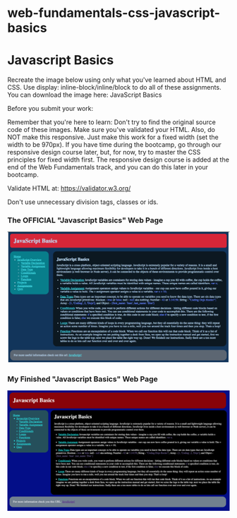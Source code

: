 # web-fundamentals-css-javascript-basics

# Javascript Basics 

Recreate the image below using only what you've learned about HTML and CSS. Use display: inline-block/inline/block to do all of these assignments. You can download the image here: JavaScript Basics

Before you submit your work:

Remember that you're here to learn: Don't try to find the original source code of these images.
Make sure you've validated your HTML.
Also, do NOT make this responsive. Just make this work for a fixed width (set the width to be 970px).  If you have time during the bootcamp, go through our responsive design course later, but, for now, try to master the CSS principles for fixed width first.  The responsive design course is added at the end of the Web Fundamentals track, and you can do this later in your bootcamp.

Validate HTML at:  https://validator.w3.org/

Don't use unnecessary division tags, classes or ids.

### The OFFICIAL "Javascript Basics" Web Page
![Image of finished Javascript Basics Web Page](jsloups.png)

### My Finished "Javascript Basics" Web Page
![Image of finished Javascript Basics Web Page](my-finished-web-site.png)